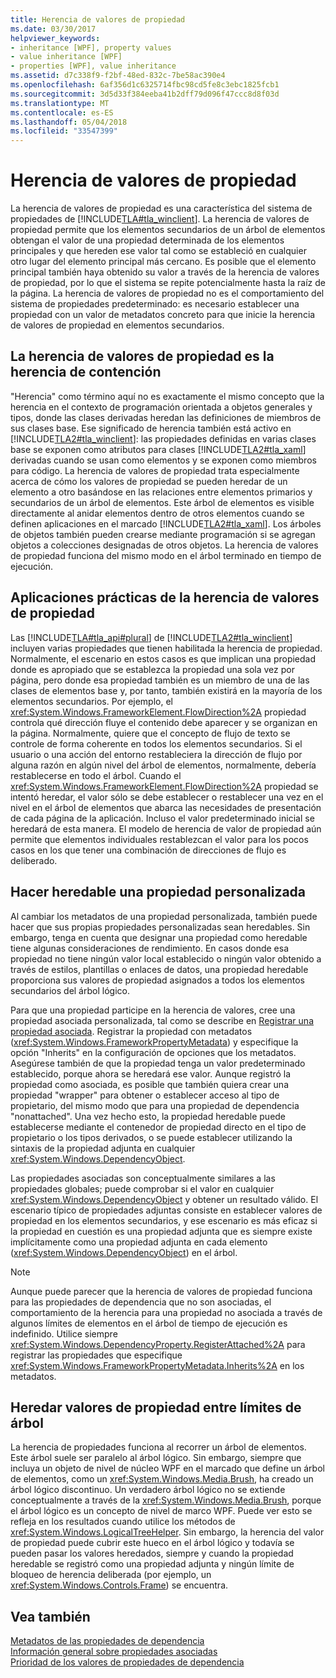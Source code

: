 ```yaml
---
title: Herencia de valores de propiedad
ms.date: 03/30/2017
helpviewer_keywords:
- inheritance [WPF], property values
- value inheritance [WPF]
- properties [WPF], value inheritance
ms.assetid: d7c338f9-f2bf-48ed-832c-7be58ac390e4
ms.openlocfilehash: 6af356d1c6325714fbc98cd5fe8c3ebc1825fcb1
ms.sourcegitcommit: 3d5d33f384eeba41b2dff79d096f47ccc8d8f03d
ms.translationtype: MT
ms.contentlocale: es-ES
ms.lasthandoff: 05/04/2018
ms.locfileid: "33547399"
---
```

# <a name="property-value-inheritance"></a>Herencia de valores de propiedad
La herencia de valores de propiedad es una característica del sistema de propiedades de [!INCLUDE[TLA#tla_winclient](../../../../includes/tlasharptla-winclient-md.md)]. La herencia de valores de propiedad permite que los elementos secundarios de un árbol de elementos obtengan el valor de una propiedad determinada de los elementos principales y que hereden ese valor tal como se estableció en cualquier otro lugar del elemento principal más cercano. Es posible que el elemento principal también haya obtenido su valor a través de la herencia de valores de propiedad, por lo que el sistema se repite potencialmente hasta la raíz de la página. La herencia de valores de propiedad no es el comportamiento del sistema de propiedades predeterminado: es necesario establecer una propiedad con un valor de metadatos concreto para que inicie la herencia de valores de propiedad en elementos secundarios.  
  

  
<a name="Property_Value_Inheritance_is_Containment_Inheritance"></a>   
## <a name="property-value-inheritance-is-containment-inheritance"></a>La herencia de valores de propiedad es la herencia de contención  
 "Herencia" como término aquí no es exactamente el mismo concepto que la herencia en el contexto de programación orientada a objetos generales y tipos, donde las clases derivadas heredan las definiciones de miembros de sus clases base. Ese significado de herencia también está activo en [!INCLUDE[TLA2#tla_winclient](../../../../includes/tla2sharptla-winclient-md.md)]: las propiedades definidas en varias clases base se exponen como atributos para clases [!INCLUDE[TLA2#tla_xaml](../../../../includes/tla2sharptla-xaml-md.md)] derivadas cuando se usan como elementos y se exponen como miembros para código. La herencia de valores de propiedad trata especialmente acerca de cómo los valores de propiedad se pueden heredar de un elemento a otro basándose en las relaciones entre elementos primarios y secundarios de un árbol de elementos. Este árbol de elementos es visible directamente al anidar elementos dentro de otros elementos cuando se definen aplicaciones en el marcado [!INCLUDE[TLA2#tla_xaml](../../../../includes/tla2sharptla-xaml-md.md)]. Los árboles de objetos también pueden crearse mediante programación si se agregan objetos a colecciones designadas de otros objetos. La herencia de valores de propiedad funciona del mismo modo en el árbol terminado en tiempo de ejecución.  
  
<a name="Practical_Applications_of_Property_Value_Inheritance"></a>   
## <a name="practical-applications-of-property-value-inheritance"></a>Aplicaciones prácticas de la herencia de valores de propiedad  
 Las [!INCLUDE[TLA#tla_api#plural](../../../../includes/tlasharptla-apisharpplural-md.md)] de [!INCLUDE[TLA2#tla_winclient](../../../../includes/tla2sharptla-winclient-md.md)] incluyen varias propiedades que tienen habilitada la herencia de propiedad. Normalmente, el escenario en estos casos es que implican una propiedad donde es apropiado que se establezca la propiedad una sola vez por página, pero donde esa propiedad también es un miembro de una de las clases de elementos base y, por tanto, también existirá en la mayoría de los elementos secundarios. Por ejemplo, el <xref:System.Windows.FrameworkElement.FlowDirection%2A> propiedad controla qué dirección fluye el contenido debe aparecer y se organizan en la página. Normalmente, quiere que el concepto de flujo de texto se controle de forma coherente en todos los elementos secundarios. Si el usuario o una acción del entorno restableciera la dirección de flujo por alguna razón en algún nivel del árbol de elementos, normalmente, debería restablecerse en todo el árbol. Cuando el <xref:System.Windows.FrameworkElement.FlowDirection%2A> propiedad se intentó heredar, el valor sólo se debe establecer o restablecer una vez en el nivel en el árbol de elementos que abarca las necesidades de presentación de cada página de la aplicación. Incluso el valor predeterminado inicial se heredará de esta manera. El modelo de herencia de valor de propiedad aún permite que elementos individuales restablezcan el valor para los pocos casos en los que tener una combinación de direcciones de flujo es deliberado.  
  
<a name="Making_a_Custom_Property_Inheritable"></a>   
## <a name="making-a-custom-property-inheritable"></a>Hacer heredable una propiedad personalizada  
 Al cambiar los metadatos de una propiedad personalizada, también puede hacer que sus propias propiedades personalizadas sean heredables. Sin embargo, tenga en cuenta que designar una propiedad como heredable tiene algunas consideraciones de rendimiento. En casos donde esa propiedad no tiene ningún valor local establecido o ningún valor obtenido a través de estilos, plantillas o enlaces de datos, una propiedad heredable proporciona sus valores de propiedad asignados a todos los elementos secundarios del árbol lógico.  
  
 Para que una propiedad participe en la herencia de valores, cree una propiedad asociada personalizada, tal como se describe en [Registrar una propiedad asociada](../../../../docs/framework/wpf/advanced/how-to-register-an-attached-property.md). Registrar la propiedad con metadatos (<xref:System.Windows.FrameworkPropertyMetadata>) y especifique la opción "Inherits" en la configuración de opciones que los metadatos. Asegúrese también de que la propiedad tenga un valor predeterminado establecido, porque ahora se heredará ese valor. Aunque registró la propiedad como asociada, es posible que también quiera crear una propiedad "wrapper" para obtener o establecer acceso al tipo de propietario, del mismo modo que para una propiedad de dependencia "nonattached". Una vez hecho esto, la propiedad heredable puede establecerse mediante el contenedor de propiedad directo en el tipo de propietario o los tipos derivados, o se puede establecer utilizando la sintaxis de la propiedad adjunta en cualquier <xref:System.Windows.DependencyObject>.  
  
 Las propiedades asociadas son conceptualmente similares a las propiedades globales; puede comprobar si el valor en cualquier <xref:System.Windows.DependencyObject> y obtener un resultado válido. El escenario típico de propiedades adjuntas consiste en establecer valores de propiedad en los elementos secundarios, y ese escenario es más eficaz si la propiedad en cuestión es una propiedad adjunta que es siempre existe implícitamente como una propiedad adjunta en cada elemento (<xref:System.Windows.DependencyObject>) en el árbol.  
  
> [!NOTE]
>  Aunque puede parecer que la herencia de valores de propiedad funciona para las propiedades de dependencia que no son asociadas, el comportamiento de la herencia para una propiedad no asociada a través de algunos límites de elementos en el árbol de tiempo de ejecución es indefinido. Utilice siempre <xref:System.Windows.DependencyProperty.RegisterAttached%2A> para registrar las propiedades que especifique <xref:System.Windows.FrameworkPropertyMetadata.Inherits%2A> en los metadatos.  
  
<a name="InheritanceContext"></a>   
## <a name="inheriting-property-values-across-tree-boundaries"></a>Heredar valores de propiedad entre límites de árbol  
 La herencia de propiedades funciona al recorrer un árbol de elementos. Este árbol suele ser paralelo al árbol lógico. Sin embargo, siempre que incluya un objeto de nivel de núcleo WPF en el marcado que define un árbol de elementos, como un <xref:System.Windows.Media.Brush>, ha creado un árbol lógico discontinuo. Un verdadero árbol lógico no se extiende conceptualmente a través de la <xref:System.Windows.Media.Brush>, porque el árbol lógico es un concepto de nivel de marco WPF. Puede ver esto se refleja en los resultados cuando utilice los métodos de <xref:System.Windows.LogicalTreeHelper>. Sin embargo, la herencia del valor de propiedad puede cubrir este hueco en el árbol lógico y todavía se pueden pasar los valores heredados, siempre y cuando la propiedad heredable se registró como una propiedad adjunta y ningún límite de bloqueo de herencia deliberada (por ejemplo, un <xref:System.Windows.Controls.Frame>) se encuentra.  
  
## <a name="see-also"></a>Vea también  
 [Metadatos de las propiedades de dependencia](../../../../docs/framework/wpf/advanced/dependency-property-metadata.md)  
 [Información general sobre propiedades asociadas](../../../../docs/framework/wpf/advanced/attached-properties-overview.md)  
 [Prioridad de los valores de propiedades de dependencia](../../../../docs/framework/wpf/advanced/dependency-property-value-precedence.md)

